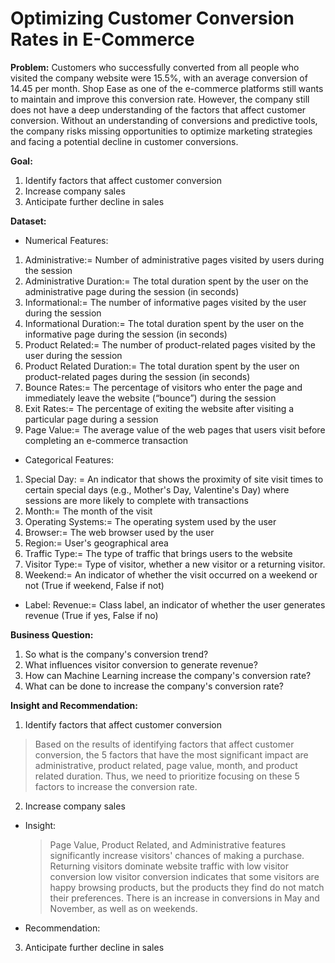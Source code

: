 # Optimizing Customer Conversion Rates in E-Commerce

**Problem:**
Customers who successfully converted from all people who visited the company website were 15.5%, with an average conversion of 14.45 per month. Shop Ease as one of the e-commerce platforms still wants to maintain and improve this conversion rate. However, the company still does not have a deep understanding of the factors that affect customer conversion. Without an understanding of conversions and predictive tools, the company risks missing opportunities to optimize marketing strategies and facing a potential decline in customer conversions.

**Goal:**
1. Identify factors that affect customer conversion
2. Increase company sales
3. Anticipate further decline in sales

**Dataset:**
* Numerical Features: 
1. Administrative:= Number of administrative pages visited by users during the session
2. Administrative Duration:= The total duration spent by the user on the administrative page during the session (in seconds)
3. Informational:= The number of informative pages visited by the user during the session
4. Informational Duration:= The total duration spent by the user on the informative page during the session (in seconds)
5. Product Related:= The number of product-related pages visited by the user during the session
6. Product Related Duration:= The total duration spent by the user on product-related pages during the session (in seconds)
7. Bounce Rates:= The percentage of visitors who enter the page and immediately leave the website (“bounce”) during the session
8. Exit Rates:= The percentage of exiting the website after visiting a particular page during a session
9. Page Value:= The average value of the web pages that users visit before completing an e-commerce transaction
* Categorical Features:
1. Special Day: = An indicator that shows the proximity of site visit times to certain special days (e.g., Mother's Day, Valentine's Day) where sessions are more likely to complete with transactions
2. Month:= The month of the visit
3. Operating Systems:= The operating system used by the user
4. Browser:= The web browser used by the user
5. Region:= User's geographical area
6. Traffic Type:= The type of traffic that brings users to the website
7. Visitor Type:= Type of visitor, whether a new visitor or a returning visitor.
8. Weekend:= An indicator of whether the visit occurred on a weekend or not (True if weekend, False if not)
* Label: Revenue:= Class label, an indicator of whether the user generates revenue (True if yes, False if no)

**Business Question:**
1. So what is the company's conversion trend?
2. What influences visitor conversion to generate revenue?
3. How can Machine Learning increase the company's conversion rate?
4. What can be done to increase the company's conversion rate?

**Insight and Recommendation:**
1. Identify factors that affect customer conversion
> Based on the results of identifying factors that affect customer conversion, the 5 factors that have the most significant impact are administrative, product related, page value, month, and product related duration. Thus, we need to prioritize focusing on these 5 factors to increase the conversion rate.
2. Increase company sales
* Insight:
  > Page Value, Product Related, and Administrative features significantly increase visitors' chances of making a purchase.
  > Returning visitors dominate website traffic with low visitor conversion low visitor conversion indicates that some visitors are happy browsing products, but the products they find do not match their preferences.
  > There is an increase in conversions in May and November, as well as on weekends.
* Recommendation:
3. Anticipate further decline in sales
